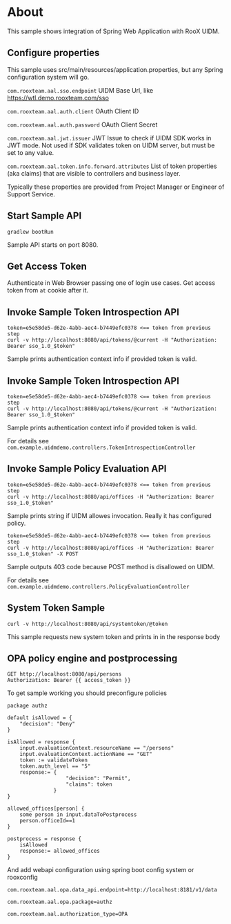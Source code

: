 # About

This sample shows integration of Spring Web Application with RooX UIDM. 

## Configure properties 

 This sample uses src/main/resources/application.properties, but any Spring configuration system will go.
 
`com.rooxteam.aal.sso.endpoint` UIDM Base Url, like https://wtl.demo.rooxteam.com/sso

`com.rooxteam.aal.auth.client` OAuth Client ID

`com.rooxteam.aal.auth.password` OAuth Client Secret
 
`com.rooxteam.aal.jwt.issuer` JWT Issue to check if UIDM SDK works in JWT mode. Not used if SDK validates token on UIDM server, but must be set to any value.
 
`com.rooxteam.aal.token.info.forward.attributes` List of token properties (aka claims) that are visible to controllers and business layer.
 
 Typically these properties are provided from Project Manager or Engineer of Support Service.
 
 ## Start Sample API
 
 `gradlew bootRun`
 
 Sample API starts on port 8080.
 
 ## Get Access Token
 
 Authenticate in Web Browser passing one of login use cases.
 Get access token from `at` cookie after it.
 
 ## Invoke Sample Token Introspection API
 
 ```
token=e5e58de5-d62e-4abb-aec4-b7449efc0378 <== token from previous step
curl -v http://localhost:8080/api/tokens/@current -H "Authorization: Bearer sso_1.0_$token"

```
 
 Sample prints authentication context info if provided token is valid.
 
 ## Invoke Sample Token Introspection API
  
  ```
 token=e5e58de5-d62e-4abb-aec4-b7449efc0378 <== token from previous step
 curl -v http://localhost:8080/api/tokens/@current -H "Authorization: Bearer sso_1.0_$token"
 
 ```
  
  Sample prints authentication context info if provided token is valid.
  
  For details see `com.example.uidmdemo.controllers.TokenIntrospectionController`
  
 ## Invoke Sample Policy Evaluation API
  
  ```
 token=e5e58de5-d62e-4abb-aec4-b7449efc0378 <== token from previous step
 curl -v http://localhost:8080/api/offices -H "Authorization: Bearer sso_1.0_$token"
 
 ```
  
  Sample prints string if UIDM allowes invocation. Really it has configured policy.
   
  ```
 token=e5e58de5-d62e-4abb-aec4-b7449efc0378 <== token from previous step
 curl -v http://localhost:8080/api/offices -H "Authorization: Bearer sso_1.0_$token" -X POST
 
 ```
  
  Sample outputs 403 code because POST method is disallowed on UIDM.
  
  For details see `com.example.uidmdemo.controllers.PolicyEvaluationController`

 ## System Token Sample
  
  ```
 curl -v http://localhost:8080/api/systemtoken/@token
 
 ```
  
  This sample requests new system token and prints in in the response body
  

 ## OPA policy engine and postprocessing

```
GET http://localhost:8080/api/persons
Authorization: Bearer {{ access_token }}
```

To get sample working you should preconfigure policies

```rego
package authz

default isAllowed = {
    "decision": "Deny"
}

isAllowed = response {
    input.evaluationContext.resourceName == "/persons"
    input.evaluationContext.actionName == "GET"
    token := validateToken
    token.auth_level == "5"
    response:= {
                   "decision": "Permit",
                   "claims": token
               }
}

allowed_offices[person] {
    some person in input.dataToPostprocess
    person.officeId==1
}

postprocess = response {
    isAllowed
    response:= allowed_offices
}

```

And add webapi configuration using spring boot config system or rooxconfig
```properties
com.rooxteam.aal.opa.data_api.endpoint=http://localhost:8181/v1/data

com.rooxteam.aal.opa.package=authz

com.rooxteam.aal.authorization_type=OPA
```

